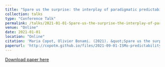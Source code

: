 ```yaml
---
title: "Spare us the surprise: the interplay of paradigmatic predictability and frequency"
collection: talks
type: "Conference Talk"
permalink: /talks/2021-01-01-Spare-us-the-surprise-the-interplay-of-paradigmati
venue: "Online"
date: 2021-01-01
location: "Online"
citation: 'Maria Copot, Olivier Bonami. (2021). &quot;Spare us the surprise: the interplay of paradigmatic predictability and frequency&quot;. Online.'
paperurl: 'http://copotm.github.io/files/2021-09-01-ISMo-predictability-frequency-slides.pdf'
---
```


[Download paper here](http://copotm.github.io/files/2021-09-01-ISMo-predictability-frequency-slides.pdf)
